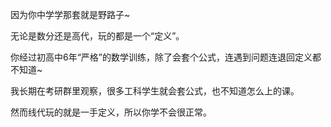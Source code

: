 因为你中学学那套就是野路子~  
  
无论是数分还是高代，玩的都是一个“定义”。  
  
你经过初高中6年“严格”的数学训练，除了会套个公式，连遇到问题连退回定义都不知道~  
  
我长期在考研群里观察，很多工科学生就会套公式，也不知道怎么上的课。  
  
然而线代玩的就是一手定义，所以你学不会很正常。  
